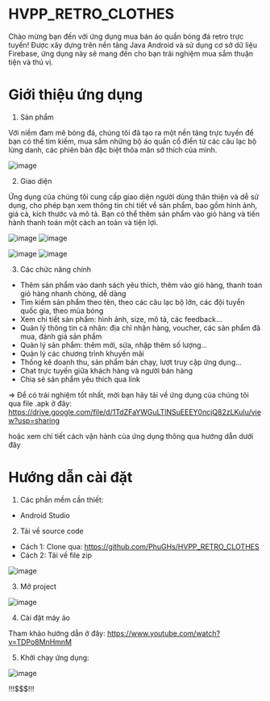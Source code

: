 # HVPP_RETRO_CLOTHES

Chào mừng bạn đến với ứng dụng mua bán áo quần bóng đá retro trực tuyến! Được xây dựng trên nền tảng Java Android và sử dụng cơ sở dữ liệu Firebase, ứng dụng này sẽ mang đến cho bạn trải nghiệm mua sắm thuận tiện và thú vị.

# Giới thiệu ứng dụng
1. Sản phẩm

Với niềm đam mê bóng đá, chúng tôi đã tạo ra một nền tảng trực tuyến để bạn có thể tìm kiếm, mua sắm những bộ áo quần cổ điển từ các câu lạc bộ lừng danh, các phiên bản đặc biệt thỏa mãn sở thích của mình.

![image](https://github.com/PhuGHs/HVPP_RETRO_CLOTHES/assets/96371073/beabef1c-d5a7-4929-bfda-a38c4f93faa3) 


2. Giao diện

Ứng dụng của chúng tôi cung cấp giao diện người dùng thân thiện và dễ sử dụng, cho phép bạn xem thông tin chi tiết về sản phẩm, bao gồm hình ảnh, giá cả, kích thước và mô tả. Bạn có thể thêm sản phẩm vào giỏ hàng và tiến hành thanh toán một cách an toàn và tiện lợi.

![image](https://github.com/PhuGHs/HVPP_RETRO_CLOTHES/assets/96371073/0e419c58-0ae8-4ffe-8c46-727c0ddcff55) ![image](https://github.com/PhuGHs/HVPP_RETRO_CLOTHES/assets/96371073/a7618559-8b97-4462-b3dd-fd5914e06608)

![image](https://github.com/PhuGHs/HVPP_RETRO_CLOTHES/assets/96371073/c991b79a-7057-4d88-9b85-d949d9f21247) ![image](https://github.com/PhuGHs/HVPP_RETRO_CLOTHES/assets/96371073/92bfb598-299b-4f51-ac5d-f9c541946a88)

3. Các chức năng chính

- Thêm sản phẩm vào danh sách yêu thích, thêm vào giỏ hàng, thanh toán giỏ hàng nhanh chóng, dễ dàng
- Tìm kiếm sản phẩm theo tên, theo các câu lạc bộ lớn, các đội tuyển quốc gia, theo mùa bóng
- Xem chi tiết sản phẩm: hình ảnh, size, mô tả, các feedback...
- Quản lý thông tin cá nhân: địa chỉ nhận hàng, voucher, các sản phẩm đã mua, đánh giá sản phẩm
- Quản lý sản phẩm: thêm mới, sửa, nhập thêm số lượng...
- Quản lý các chương trình khuyến mãi
- Thống kê doanh thu, sản phẩm bán chạy, lượt truy cập ứng dụng...
- Chat trực tuyến giữa khách hàng và người bán hàng
- Chia sẻ sản phẩm yêu thích qua link

=> Để có trải nghiệm tốt nhất, mời bạn hãy tải về ứng dụng của chúng tôi qua file .apk ở đây: https://drive.google.com/file/d/1TdZFaYWGuLTlNSuEEEY0ncjQ82zLKuIu/view?usp=sharing

hoặc xem chi tiết cách vận hành của ứng dụng thông qua hướng dẫn dưới đây

# Hướng dẫn cài đặt

1. Các phần mềm cần thiết:

- Android Studio

2. Tải về source code

- Cách 1: Clone qua: https://github.com/PhuGHs/HVPP_RETRO_CLOTHES
- Cách 2: Tải về file zip

![image](https://github.com/PhuGHs/HVPP_RETRO_CLOTHES/assets/96371073/1bab4a8b-bbf3-4745-b2b5-529cc87f5f2e)

3. Mở project

![image](https://github.com/PhuGHs/HVPP_RETRO_CLOTHES/assets/96371073/30c0921e-b07f-4d80-a4e8-6f1ed96b083b)

4. Cài đặt máy ảo

Tham khảo hướng dẫn ở đây: https://www.youtube.com/watch?v=TDPo8MnHmnM

5. Khởi chạy ứng dụng:

![image](https://github.com/PhuGHs/HVPP_RETRO_CLOTHES/assets/96371073/83e07dfc-8760-4836-87e3-e4a41dee94c5)

!!!$$$!!!
